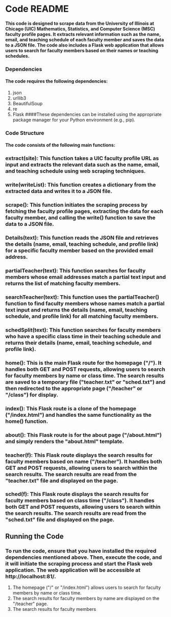 # Code README
#### This code is designed to scrape data from the University of Illinois at Chicago (UIC) Mathematics, Statistics, and Computer Science (MSC) faculty profile pages. It extracts relevant information such as the name, email, and teaching schedule of each faculty member and saves the data to a JSON file. The code also includes a Flask web application that allows users to search for faculty members based on their names or teaching schedules.

### Dependencies
#### The code requires the following dependencies:

1. json
2. urllib3
3. BeautifulSoup
4. re
5. Flask
####These dependencies can be installed using the appropriate package manager for your Python environment (e.g., pip).

### Code Structure
#### The code consists of the following main functions:

### extract(site): This function takes a UIC faculty profile URL as input and extracts the relevant data such as the name, email, and teaching schedule using web scraping techniques.

### write(writeList): This function creates a dictionary from the extracted data and writes it to a JSON file.

### scrape(): This function initiates the scraping process by fetching the faculty profile pages, extracting the data for each faculty member, and calling the write() function to save the data to a JSON file.

### Details(text): This function reads the JSON file and retrieves the details (name, email, teaching schedule, and profile link) for a specific faculty member based on the provided email address.

### partialTeacher(text): This function searches for faculty members whose email addresses match a partial text input and returns the list of matching faculty members.

### searchTeacher(text): This function uses the partialTeacher() function to find faculty members whose names match a partial text input and returns the details (name, email, teaching schedule, and profile link) for all matching faculty members.

### schedSplit(text): This function searches for faculty members who have a specific class time in their teaching schedule and returns their details (name, email, teaching schedule, and profile link).

### home(): This is the main Flask route for the homepage ("/"). It handles both GET and POST requests, allowing users to search for faculty members by name or class time. The search results are saved to a temporary file ("teacher.txt" or "sched.txt") and then redirected to the appropriate page ("/teacher" or "/class") for display.

### index(): This Flask route is a clone of the homepage ("/index.html") and handles the same functionality as the home() function.

### about(): This Flask route is for the about page ("/about.html") and simply renders the "about.html" template.

### teacher(f): This Flask route displays the search results for faculty members based on name ("/teacher"). It handles both GET and POST requests, allowing users to search within the search results. The search results are read from the "teacher.txt" file and displayed on the page.

### sched(f): This Flask route displays the search results for faculty members based on class time ("/class"). It handles both GET and POST requests, allowing users to search within the search results. The search results are read from the "sched.txt" file and displayed on the page.

## Running the Code
### To run the code, ensure that you have installed the required dependencies mentioned above. Then, execute the code, and it will initiate the scraping process and start the Flask web application. The web application will be accessible at http://localhost:81/.

1. The homepage ("/" or "/index.html") allows users to search for faculty members by name or class time.
2. The search results for faculty members by name are displayed on the "/teacher" page.
3. The search results for faculty members